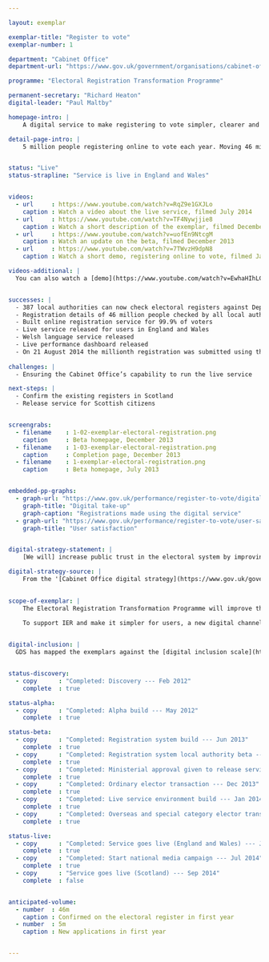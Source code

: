 ```yaml
---

layout: exemplar

exemplar-title: "Register to vote"
exemplar-number: 1

department: "Cabinet Office"
department-url: "https://www.gov.uk/government/organisations/cabinet-office"

programme: "Electoral Registration Transformation Programme"

permanent-secretary: "Richard Heaton"
digital-leader: "Paul Maltby"

homepage-intro: |
    A digital service to make registering to vote simpler, clearer and faster

detail-page-intro: |
    5 million people registering online to vote each year. Moving 46 million voters from household to individual registration


status: "Live"
status-strapline: "Service is live in England and Wales"


videos:
  - url     : https://www.youtube.com/watch?v=RqZ9e1GXJLo
    caption : Watch a video about the live service, filmed July 2014
  - url     : https://www.youtube.com/watch?v=TF4Nywjjie8
    caption : Watch a short description of the exemplar, filmed December 2013
  - url     : https://www.youtube.com/watch?v=uofEn9NtcgM
    caption : Watch an update on the beta, filmed December 2013
  - url     : https://www.youtube.com/watch?v=7TWvzH9dpN8
    caption : Watch a short demo, registering online to vote, filmed January 2014

videos-additional: |
  You can also watch a [demo](https://www.youtube.com/watch?v=EwhaHIhLCSk) of the service's back end system, filmed July 2013.


successes: |
  - 387 local authorities can now check electoral registers against Department for Work and Pensions data
  - Registration details of 46 million people checked by all local authorities in England and Wales
  - Built online registration service for 99.9% of voters
  - Live service released for users in England and Wales
  - Welsh language service released
  - Live performance dashboard released
  - On 21 August 2014 the millionth registration was submitted using the service
  
challenges: |
  - Ensuring the Cabinet Office’s capability to run the live service

next-steps: |
  - Confirm the existing registers in Scotland
  - Release service for Scottish citizens


screengrabs:
  - filename    : 1-02-exemplar-electoral-registration.png
    caption     : Beta homepage, December 2013
  - filename    : 1-03-exemplar-electoral-registration.png
    caption     : Completion page, December 2013
  - filename    : 1-exemplar-electoral-registration.png
    caption     : Beta homepage, July 2013


embedded-pp-graphs:
  - graph-url: "https://www.gov.uk/performance/register-to-vote/digital-takeup"
    graph-title: "Digital take-up"
    graph-caption: "Registrations made using the digital service"
  - graph-url: "https://www.gov.uk/performance/register-to-vote/user-satisfaction"
    graph-title: "User satisfaction"


digital-strategy-statement: |
    [We will] increase public trust in the electoral system by improving the accuracy and security of the register...

digital-strategy-source: |
    From the '[Cabinet Office digital strategy](https://www.gov.uk/government/publications/cabinet-office-digital-strategy)' --- December 2012
    

scope-of-exemplar: |
    The Electoral Registration Transformation Programme will improve the electoral registration process by introducing Individual Electoral Registration (IER). Instead of one person in a household supplying the details of all people living at the same address (which can result in fraud and errors), IER will require people to register individually.
    
    To support IER and make it simpler for users, a new digital channel will be created and a method of confirming identities will be introduced. IER is intended to increase trust and modernise our electoral system.


digital-inclusion: |
  GDS has mapped the exemplars against the [digital inclusion scale](https://www.gov.uk/government/publications/government-digital-inclusion-strategy/government-digital-inclusion-strategy#measuring-digital-exclusion) to help show where these services may be difficult for some people to use. [See the rating for Electoral registration](https://www.gov.uk/government/publications/government-digital-inclusion-strategy/exemplar-services-and-identity-assurance-how-complex-they-are#electoral-registration).


status-discovery:
  - copy      : "Completed: Discovery --- Feb 2012"
    complete  : true

status-alpha:
  - copy      : "Completed: Alpha build --- May 2012"
    complete  : true

status-beta:
  - copy      : "Completed: Registration system build --- Jun 2013"
    complete  : true
  - copy      : "Completed: Registration system local authority beta --- Sep 2013"
    complete  : true
  - copy      : "Completed: Ministerial approval given to release service --- Dec 2013"
    complete  : true
  - copy      : "Completed: Ordinary elector transaction --- Dec 2013"
    complete  : true
  - copy      : "Completed: Live service environment build --- Jan 2014"
    complete  : true
  - copy      : "Completed: Overseas and special category elector transactions --- May 2014"
    complete  : true

status-live:
  - copy      : "Completed: Service goes live (England and Wales) --- Jun 2014"
    complete  : true
  - copy      : "Completed: Start national media campaign --- Jul 2014"
    complete  : true
  - copy      : "Service goes live (Scotland) --- Sep 2014"
    complete  : false


anticipated-volume:
  - number  : 46m
    caption : Confirmed on the electoral register in first year
  - number  : 5m
    caption : New applications in first year


---
```


